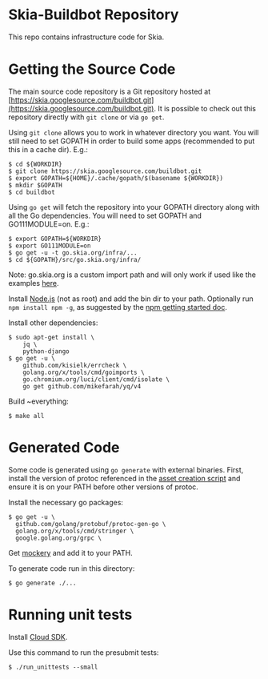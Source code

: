 # Skia-Buildbot Repository

This repo contains infrastructure code for Skia.

# Getting the Source Code

The main source code repository is a Git repository hosted at
[https://skia.googlesource.com/buildbot.git](https://skia.googlesource.com/buildbot.git).
It is possible to check out this repository directly with `git clone` or via
`go get`.

Using `git clone` allows you to work in whatever directory you want. You will
still need to set GOPATH in order to build some apps (recommended to put this in
a cache dir). E.g.:

```
$ cd ${WORKDIR}
$ git clone https://skia.googlesource.com/buildbot.git
$ export GOPATH=${HOME}/.cache/gopath/$(basename ${WORKDIR})
$ mkdir $GOPATH
$ cd buildbot
```

Using `go get` will fetch the repository into your GOPATH directory along with
all the Go dependencies. You will need to set GOPATH and GO111MODULE=on. E.g.:

```
$ export GOPATH=${WORKDIR}
$ export GO111MODULE=on
$ go get -u -t go.skia.org/infra/...
$ cd ${GOPATH}/src/go.skia.org/infra/
```

Note: go.skia.org is a custom import path and will only work if used like the
examples [here](http://golang.org/cmd/go/#hdr-Remote_import_paths).

Install [Node.js](https://nodejs.org/en/download/) (not as root) and add the bin
dir to your path. Optionally run `npm install npm -g`, as suggested by the
[npm getting started doc](https://docs.npmjs.com/getting-started/installing-node#updating-npm).

Install other dependencies:

```
$ sudo apt-get install \
    jq \
    python-django
$ go get -u \
    github.com/kisielk/errcheck \
    golang.org/x/tools/cmd/goimports \
    go.chromium.org/luci/client/cmd/isolate \
    go get github.com/mikefarah/yq/v4
```

Build ~everything:

```
$ make all
```

# Generated Code

Some code is generated using `go generate` with external binaries. First,
install the version of protoc referenced in the
[asset creation script](https://skia.googlesource.com/skia/+show/master/infra/bots/assets/protoc/create.py)
and ensure it is on your PATH before other versions of protoc.

Install the necessary go packages:

```
$ go get -u \
  github.com/golang/protobuf/protoc-gen-go \
  golang.org/x/tools/cmd/stringer \
  google.golang.org/grpc \
```

Get [mockery](https://github.com/vektra/mockery/releases/tag/v2.4.0) and add it
to your PATH.

To generate code run in this directory:

```
$ go generate ./...
```

# Running unit tests

Install [Cloud SDK](https://cloud.google.com/sdk/).

Use this command to run the presubmit tests:

```
$ ./run_unittests --small
```
